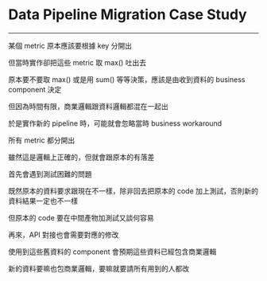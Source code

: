 # Data Pipeline Migration Case Study

#### 

---

某個 metric 原本應該要根據 key 分開出

但當時實作卻把這些 metric 取 max() 吐出去

原本要不要取 max() 或是用 sum() 等等決策，應該是由收到資料的 business component 決定

但因為時間有限，商業邏輯跟資料邏輯都混在一起出


於是實作新的 pipeline 時，可能就會忽略當時 business workaround

所有 metric 都分開出

雖然這是邏輯上正確的，但就會跟原本的有落差

首先會遇到測試困難的問題

既然原本的資料要求跟現在不一樣，除非回去把原本的 code 加上測試，否則新的資料結果一定也不一樣

但原本的 code 要在中間產物加測試又談何容易

再來，API 對接也會需要對應的修改

使用到這些舊資料的 component 會預期這些資料已經包含商業邏輯

新的資料要嘛也包商業邏輯，要嘛就要請所有用到的人都改